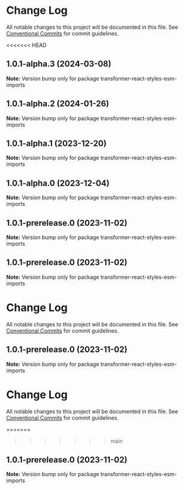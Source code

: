 # Change Log

All notable changes to this project will be documented in this file.
See [Conventional Commits](https://conventionalcommits.org) for commit guidelines.

<<<<<<< HEAD
## 1.0.1-alpha.3 (2024-03-08)

**Note:** Version bump only for package transformer-react-styles-esm-imports

## 1.0.1-alpha.2 (2024-01-26)

**Note:** Version bump only for package transformer-react-styles-esm-imports

## 1.0.1-alpha.1 (2023-12-20)

**Note:** Version bump only for package transformer-react-styles-esm-imports

## 1.0.1-alpha.0 (2023-12-04)

**Note:** Version bump only for package transformer-react-styles-esm-imports

## 1.0.1-prerelease.0 (2023-11-02)

**Note:** Version bump only for package transformer-react-styles-esm-imports

## 1.0.1-prerelease.0 (2023-11-02)

**Note:** Version bump only for package transformer-react-styles-esm-imports

# Change Log

All notable changes to this project will be documented in this file.
See [Conventional Commits](https://conventionalcommits.org) for commit guidelines.

## 1.0.1-prerelease.0 (2023-11-02)

**Note:** Version bump only for package transformer-react-styles-esm-imports

# Change Log

All notable changes to this project will be documented in this file.
See [Conventional Commits](https://conventionalcommits.org) for commit guidelines.

=======
>>>>>>> main
## 1.0.1-prerelease.0 (2023-11-02)

**Note:** Version bump only for package transformer-react-styles-esm-imports
